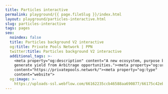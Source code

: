 ```yaml
---
title: Particles interactive
permalink: playground/{{ page.fileSlug }}/index.html
layout: playground/particles-interactive.html
slug: particles-interactive
tags: pages
seo:
  noindex: false
  title: Particles background V2 interactive
  og:title: Private Pools Network | PPN
  twitter:title: Particles background V2 interactive
  additional_tags: >-
    <meta property="og:description" content="A new ecosystem, purpose built to
    generate yield from Arbitrage opportunities."><meta property="og:url"
    content="https://privatepools.network/"><meta property="og:type"
    content="website">
  og:image: >-
    https://uploads-ssl.webflow.com/66162235ccb46588aa690877/66175c42ebc0ce580e5b9283_opengraph.jpg
---
```



